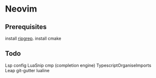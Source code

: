 # Neovim

## Prerequisites 
install [ripgrep](https://github.com/BurntSushi/ripgrep).
install cmake

## Todo
Lsp config
LuaSnip
cmp (completion engine)
TypescriptOrganiseImports
Leap
git-gutter
lualine
